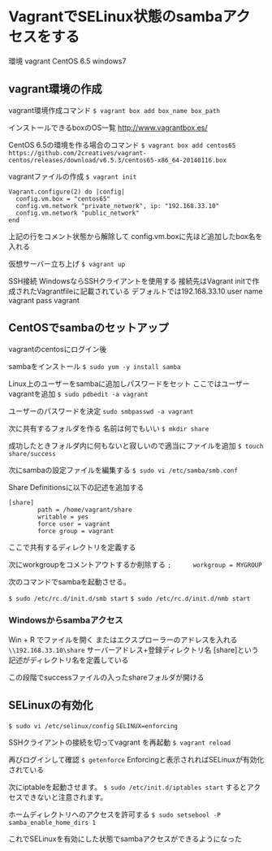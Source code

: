 # VagrantでSELinux状態のsambaアクセスをする

環境
vagrant CentOS 6.5
windows7

## vagrant環境の作成

vagrant環境作成コマンド
`$ vagrant box add box_name box_path`

インストールできるboxのOS一覧
http://www.vagrantbox.es/

CentOS 6.5の環境を作る場合のコマンド
`$ vagrant box add centos65 https://github.com/2creatives/vagrant-centos/releases/download/v6.5.3/centos65-x86_64-20140116.box`

vagrantファイルの作成
`$ vagrant init`

```
Vagrant.configure(2) do |config|
  config.vm.box = "centos65"
  config.vm.network "private_network", ip: "192.168.33.10"
  config.vm.network "public_network"
end
```

上記の行をコメント状態から解除して
config.vm.boxに先ほど追加したbox名を入れる

仮想サーバー立ち上げ
`$ vagrant up`

SSH接続
WindowsならSSHクライアントを使用する
接続先はVagrant initで作成されたVagrantfileに記載されている
デフォルトでは192.168.33.10
user name vagrant
pass vagrant

## CentOSでsambaのセットアップ

vagrantのcentosにログイン後

sambaをインストール
`$ sudo yum -y install samba`

Linux上のユーザーをsambaに追加しパスワードをセット
ここではユーザーvagrantを追加
`$ sudo pdbedit -a vagrant`

ユーザーのパスワードを決定
`sudo smbpasswd -a vagrant`

次に共有するフォルダを作る
名前は何でもいい
`$ mkdir share`

成功したときフォルダ内に何もないと寂しいので適当にファイルを追加
`$ touch share/success`

次にsambaの設定ファイルを編集する
`$ sudo vi /etc/samba/smb.conf`

Share Definitionsに以下の記述を追加する

```
[share]
        path = /home/vagrant/share
        writable = yes
        force user = vagrant
        force group = vagrant
```

ここで共有するディレクトリを定義する

次にworkgroupをコメントアウトするか削除する
`;      workgroup = MYGROUP`

次のコマンドでsambaを起動させる。

`$ sudo /etc/rc.d/init.d/smb start`
`$ sudo /etc/rc.d/init.d/nmb start`

### Windowsからsambaアクセス
Win + R でファイルを開く
またはエクスプローラーのアドレスを入れる
`\\192.168.33.10\share`
サーバーアドレス+登録ディレクトリ名
[share]という記述がディレクトリ名を定義している

この段階でsuccessファイルの入ったshareフォルダが開ける

## SELinuxの有効化

`$ sudo vi /etc/selinux/config`
`SELINUX=enforcing`

SSHクライアントの接続を切ってvagrant を再起動
`$ vagrant reload`

再びログインして確認
`$ getenforce`
Enforcingと表示されればSELinuxが有効化されている

次にiptableを起動させます。
`$ sudo /etc/init.d/iptables start`
するとアクセスできないと注意されます。

ホームディレクトリへのアクセスを許可する
`$ sudo setsebool -P samba_enable_home_dirs 1 `

これでSELinuxを有効にした状態でsambaアクセスができるようになった
